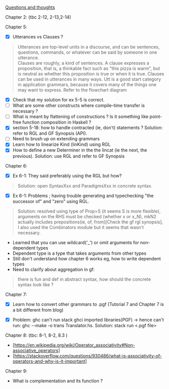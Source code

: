 <ins>Questions and thoughts</ins>

Chapter 2: (tbc 2-12, 2-13,2-14)

Chapter 5:
- [x] Utterances vs Clauses ?  
> Utterances are top-level units in a discourse, and can be sentences, questions, commands, or whatever can be said by someone in one utterance.  
> Clauses are roughly, a kind of sentences. A clause expresses a proposition, that is, a thinkable fact such as "this pizza is warm", but is neutral as whether this proposition is true or when it is true.
> Clauses can be used in utterances in many ways.
> Utt is a good start category in application grammars, because it covers many of the things one may want to express.
> Refer to the flowchart diagram 

- [x] Check that my solution for ex 5-5 is correct.  
- [ ] What are some other constructs where compile-time transfer is necessary ?  
- [ ] What is meant by flattening of constructions ? Is it something like point-free function composition in Haskell ?
- [x] section 5-18: how to handle contracted (ie, don't) statements ? Solution: refer to RGL and GF Synopsis (API).
- [ ] Need to brush up on extending grammars 
- [x] Learn how to linearize Kind (linKind) using RGL
- [x] How to define a new Determiner in the the lincat (ie the next, the previous). Solution: use RGL and refer to GF Synopsis

Chapter 6:
- [x] Ex 6-1: They said preferably using the RGL but how? 
> Solution: open SyntaxXxx and ParadigmsXxx in concrete syntax.
- [x] Ex 6-1: Problems ; having trouble generating and typechecking "the successor of" and "zero" using RGL. 
> Solution: resolved using type of Prop=S (it seems S is more flexible), arguments on the RHS must be checked (whether x or x_N), mkN2 actually includes prepositions(ie, of, from)[Check the gf rgl synopsis], I also used the Combinators module but it seems that wasn't necessary.
- Learned that you can use wildcard('_') or omit arguments for non-dependent types
- Dependent type is a type that takes arguments from other types
- Still don't understand how chapter 6 works eg, how to write dependent types
- Need to clarify about aggregation in gf:
> there is fun and def in abstract syntax, how should the concrete syntax look like ?

Chapter 7: 
- [x] Learn how to convert other grammars to .pgf (Tutorial 7 and Chapter 7 is a bit different from blog)
- [x] Problem: ghc can't run stack ghci imported libraries(PGF) -> hence can't run: ghc --make -o trans Translator.hs. Solution: stack run <executable name> <.pgf file>


Chapter 8: (tbc: 8-1, 8-2, 8.3 )
- [https://en.wikipedia.org/wiki/Operator_associativity#Non-associative_operators]
- [https://stackoverflow.com/questions/930486/what-is-associativity-of-operators-and-why-is-it-important]

Chapter 9:

- What is complementation and its function ?